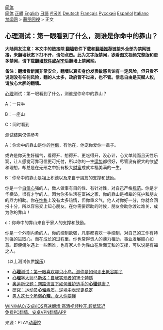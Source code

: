 <!-- 面包屑导航 --> <div class="breadcrumb"><!-- GTranslate: https://gtranslate.io/ -->  <div class="switcher notranslate">  <div class="selected">  <a href="#" onclick="return false;"> 简体</a>  </div>  <div class="option">  <a href="https://www.bannedbook.org" onclick="doGTranslate('zh-CN|zh-CN');jQuery('div.switcher div.selected a').html(jQuery(this).html());return false;" title="简体中文" class="nturl selected"> 简体</a>  <a href="https://www.bannedbook.org/zh-tw/" onclick="doGTranslate('zh-CN|zh-TW');jQuery('div.switcher div.selected a').html(jQuery(this).html());return false;" title="繁體中文" class="nturl"> 正體</a>  <a href="https://www.bannedbook.org/en/" onclick="doGTranslate('zh-CN|en');jQuery('div.switcher div.selected a').html(jQuery(this).html());return false;" title="English" class="nturl"> English</a>  <a href="https://www.bannedbook.org/ja/" onclick="doGTranslate('zh-CN|ja');jQuery('div.switcher div.selected a').html(jQuery(this).html());return false;" title="日本語" class="nturl"> 日語</a>  <a href="https://www.bannedbook.org/ko/" onclick="doGTranslate('zh-CN|ko');jQuery('div.switcher div.selected a').html(jQuery(this).html());return false;" title="한국어" class="nturl"> 한국어</a>  <a href="https://www.bannedbook.org/de/" onclick="doGTranslate('zh-CN|de');jQuery('div.switcher div.selected a').html(jQuery(this).html());return false;" title="Deutsch" class="nturl"> Deutsch</a>  <a href="https://www.bannedbook.org/fr/" onclick="doGTranslate('zh-CN|fr');jQuery('div.switcher div.selected a').html(jQuery(this).html());return false;" title="Français" class="nturl"> Français</a>  <a href="https://www.bannedbook.org/ru/" onclick="doGTranslate('zh-CN|ru');jQuery('div.switcher div.selected a').html(jQuery(this).html());return false;" title="Русский" class="nturl"> Русский</a>  <a href="https://www.bannedbook.org/es/" onclick="doGTranslate('zh-CN|es');jQuery('div.switcher div.selected a').html(jQuery(this).html());return false;" title="Español" class="nturl"> Español</a>  <a href="https://www.bannedbook.org/it/" onclick="doGTranslate('zh-CN|it');jQuery('div.switcher div.selected a').html(jQuery(this).html());return false;" title="Italiano" class="nturl"> Italiano</a>  </div>  </div>      <div class='breadcrumb-sub'><!-- Breadcrumb NavXT 6.3.0 --> <a href="https://www.bannedbook.org/" class="home">禁闻网</a> &gt; <a href="https://www.bannedbook.org/bnews/funmedia/" class="category">萌图囧视</a> &gt; 正文</div></div><h2>心理测试：第一眼看到了什么，测谁是你命中的靠山？</h2> <p class="notice"><b>大陆网友注意：本文中的链接除 <a href="https://github.com/bannedbook/fanqiang" >翻墙</a>软件下载和<a href="https://github.com/killgcd/justmysocks/blob/master/README.md">翻墙推荐</a>链接外全部为禁网链接，未翻墙状态下打不开，请勿点击。此为文字版禁闻，欲看图文视频完整版和更多禁闻，请下载<a href="https://github.com/bannedbook/fanqiang">翻墙软件或APP</a>后翻墙上禁闻网。</p><p>备注：翻墙看新闻非常安全，翻墙以真实身份发表敏感言论有一定风险，但只看不说则没有任何风险，翻的人太多，政府管不过来，也不管。信息自由是天赋人权，请放心大胆的翻墙。</b></p>  <div class="entry"> <p id="conimg"><a href="https://www.bannedbook.org/bnews/tag/%E5%BF%83%E7%90%86/" class="st_tag internal_tag" rel="tag" title="标签 心理 下的日志">心理</a>测试：第一眼看到了什么，测谁是你命中的靠山？</p> <p>A：一只手</p> <p>B：一座山</p>  <p>C：同时看到</p> <p>测试结果仅供参考</p> <p>A：你命中的靠山是你的<a href="https://www.bannedbook.org/bnews/tag/%E4%BC%B4%E4%BE%A3/" class="st_tag internal_tag" rel="tag" title="标签 伴侣 下的日志">伴侣</a>，有他在，他宠你爱你一辈子。</p>  <p>或许是你天生好福气，看得开、想得开、更吃得开，没心计，心又单纯而且天性乐观，让人感觉可靠可信更可托付，所以你的一生<a href="https://www.bannedbook.org/bnews/tag/%E8%BF%90%E5%8A%BF/" class="st_tag internal_tag" rel="tag" title="标签 运势 下的日志">运势</a>都很好，尽管没有很大的欲望和理想，却总是在无形之中拥有极大<a href="https://www.bannedbook.org/bnews/tag/%e8%b4%a2%e5%af%8c/" class="st_tag internal_tag" rel="tag" title="标签 财富 下的日志">财富</a>成就幸福美满的一生。</p> <p>B：你命中的靠山是祖上积德以及来自于朋友的支撑和鼓励。</p> <p>你是一个<a href="https://www.bannedbook.org/bnews/tag/%E8%87%AA%E4%BF%A1%E5%BF%83/" class="st_tag internal_tag" rel="tag" title="标签 自信心 下的日志">自信心</a>强的人，做人做事有目的性、有针对性，对自己严格<a href="https://www.bannedbook.org/bnews/tag/%E8%A7%84%E8%8C%83/" class="st_tag internal_tag" rel="tag" title="标签 规范 下的日志">规范</a>。你是才华横溢，很有才学的人。因为你多生活在富裕之家，你的靠山是祖辈的庇护和朋友的鼎力相助。你在<a href="https://www.bannedbook.org/bnews/tag/%e6%80%a7%e6%a0%bc/" class="st_tag internal_tag" rel="tag" title="标签 性格 下的日志">性格</a>上没有太多热情，但你重义气，他人对你好一分，你就会回报十分，所以容易交上知心朋友。在你需要帮助的时候，朋友会助你渡过难关，成为你的靠山！</p>  <p>c：你命中的靠山来自于家人的支撑和鼓励。</p> <p>你是一个外刚内柔的人，你的控制欲强，凡事都喜欢一手控制，对自己的工作有特别强的进取心。而在成长的过程里，你也常得贵人的鼎力相助，事业发展顺心如意。即便偶尔遇上一些困难，也有家人作为靠山在后面无私的支撑，可以说是有福之人。</p> <p>（以上测试仅供<a href="https://www.bannedbook.org/bnews/tag/%e5%a8%b1%e4%b9%90/" class="st_tag internal_tag" rel="tag" title="标签 娱乐 下的日志">娱乐</a>）</p>  <ul class='op-related-articles' title='相关阅读'> <li><a href='https://www.bannedbook.org/bnews/funmedia/20210812/1604920.html' target='_blank'><b>心理</b>测试：第一眼喜欢哪只小鸟，测你是如何走出低谷期？</a></li> <li><a href='https://www.bannedbook.org/bnews/lifebaike/20210811/1604438.html' target='_blank'><b>心理</b>学大师马斯洛：自我实现者的16个特质</a></li> <li><a href='https://www.bannedbook.org/bnews/baitai/20210809/1603067.html' target='_blank'>奥运新议题：网路流言下如何维护选手的<b>心理</b>健康？</a></li> <li><a href='https://www.bannedbook.org/bnews/comments/20210809/1602964.html' target='_blank'>研究：运动员<b>心理</b>素质，逆境中表现更稳定</a></li> <li><a href='https://www.bannedbook.org/bnews/funmedia/20210809/1602946.html' target='_blank'>男人这七个脆弱<b>心理</b>，女人你要懂</a></li> </ul> <p class="texttj"> <a href="https://github.com/bannedbook/fanqiang/wiki/V2ray%E6%9C%BA%E5%9C%BA" target="_blank">WIN/MAC/安卓/iOS高速翻墙:高清视频秒开,超低延迟</a><br/> <a href="https://github.com/bannedbook/fanqiang/wiki/%E7%A6%81%E9%97%BB%E7%BD%91%E5%AE%89%E5%8D%93%E7%BF%BB%E5%A2%99%E6%96%B0%E9%97%BBAPP" target="_blank">免费PC翻墙、安卓VPN翻墙APP</a></p><p> 来源：PLAY<a href="https://www.bannedbook.org/bnews/tag/%E5%8A%A8%E6%BC%AB/" class="st_tag internal_tag" rel="tag" title="标签 动漫 下的日志">动漫</a>控 </p><a name='sharetosocial'></a>  <div style="margin-bottom:5px;padding-bottom:5px;clear:both"> <div id="archive-pix-1" class="banner-ads"> <!-- AuctionX Display platform tag START --> <div id="26318x728x90x621x_ADSLOT2" clicktrack="%%CLICK_URL_ESC%%"></div> <!-- AuctionX Display platform tag END --> </div> <div id="archive-pix-2" class="banner-ads"> <!-- AuctionX Display platform tag START --> <div id="26315x300x250x621x_ADSLOT2" clicktrack="%%CLICK_URL_ESC%%"></div> <!-- AuctionX Display platform tag END --> </div> </div>  <div id="archive-pix-1" class="banner-ads"> <!-- AuctionX Display platform tag START --> <div id="26318x728x90x621x_ADSLOT3" clicktrack="%%CLICK_URL_ESC%%"></div> <!-- AuctionX Display platform tag END --> </div> </div><!--END ENTRY--> 